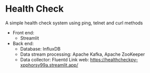 # Health Check
 A simple health check system using ping, telnet and curl methods
- Front end:
  + Streamlit
- Back end:
  + Database: InfluxDB
  + Data stream processing: Apache Kafka, Apache ZooKeeper
  + Data collector: Fluentd
Link web: https://healthcheckpy-xpphorsy99a.streamlit.app/
